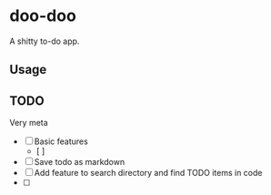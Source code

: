 # doo-doo

A shitty to-do app.

## Usage

<!-- TODO include the output of the help message -->

## TODO

Very meta

- [ ] Basic features
  - [ ]
- [ ] Save todo as markdown
- [ ] Add feature to search directory and find TODO items in code
- [ ]
